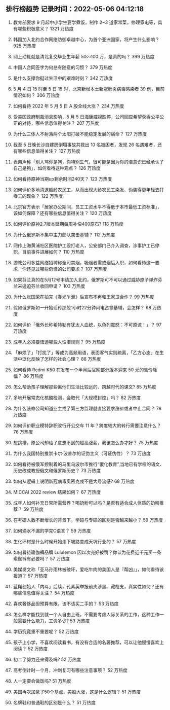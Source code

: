 
## 排行榜趋势 记录时间：2022-05-06 04:12:18
  
  1. 教育部要求 9 月起中小学生要学煮饭，制作 2~3 道家常菜，修理家电等，具有哪些积极意义？ 1321 万热度
    
  2. 韩国加入北约合作网络防御卓越中心，为首个亚洲国家，将产生什么影响？ 925 万热度
    
  3. 网上动辄就是清北复交毕业生年薪 50∽100 万，是真的吗？ 399 万热度
    
  4. 中国人合同签字为何总有随意的习惯？ 379 万热度
    
  5. 是什么支撑你挺过生活中的艰难时刻？ 342 万热度
    
  6. 5 月 4 日 15 时至 5 日 15 时，北京新增本土新冠肺炎病毒感染者 39 例，目前情况如何？ 306 万热度
    
  7. 如何看待 2022 年 5 月 5 日 A 股全线大涨？ 234 万热度
    
  8. 受美国政府制裁消息影响，5 月 5 日海康威视跌停，公司回应希望获得公平公正的对待，哪些信息值得关注？ 207 万热度
    
  9. 为什么三体人不射落两个太阳打破不能稳定发展的宿命？ 127 万热度
    
  10. 截至 5 日晚长沙自建房倒塌事故共救出 10 名被困者，发现 26 名遇难者，还有哪些信息值得关注？ 127 万热度
    
  11. 表弟声称「别人骂你是狗，你特别生气，很可能是因为你的潜意识已经承认了自己是狗」，如何看待这种观点？ 126 万热度
    
  12. 如何看待原神当期up剩余时间240天？ 123 万热度
    
  13. 如何评价多地清退超龄农民工，从而出现大龄农民工染发、伪装得更年轻去打零工的现象？ 122 万热度
    
  14. 北京官方表示「居家办公期间，员工工资水平不得低于本市最低工资标准」，该如何保障？还有哪些信息值得关注？ 120 万热度
    
  15. 如何评价原神2.7版本延期每周补偿400原石? 118 万热度
    
  16. 为什么俄罗斯不集中主力部队突击基辅？ 112 万热度
    
  17. 网传上海黄浦社区医院护工殴打老人，公安部门已介入调查，涉事护工已停职，目前事件进展如何？ 110 万热度
    
  18. 游戏公司多益网络招聘称全司禁烟，吸烟者需戒烟后入职，如何看待这一要求，你还见过哪些奇怪的公司要求？ 107 万热度
    
  19. 如果芬兰真的在5月12号申请加入北约，俄罗斯可不可以通过威胁原子弹炸芬兰来逼迫芬兰收回申请？ 103 万热度
    
  20. 为什么张国荣在拍完《春光乍泄》后宣布不再和王家卫合作？ 99 万热度
    
  21. 假如俄罗斯如一开始谣传那般1小时22分钟闪电占领基辅，会怎样？ 98 万热度
    
  22. 如何评价「俄外长称希特勒有犹太人血统，以色列震怒：不可原谅！」？ 97 万热度
    
  23. 成年人必须要悟透哪些人性潜规则？ 95 万热度
    
  24. 「麻烦了」「打扰了」等成为高频用语，表面客气实则疏离，「乙方心态」在生活中泛化反映了怎样的社会心理？ 88 万热度
    
  25. 如何看待 Redmi K50 在发布一个半月后官网部分版本迎来 50 元的售价降幅？ 86 万热度
    
  26. 怎么帮助孩子理解那些离他们生活比较远的、跨越时代的课文? 85 万热度
    
  27. 多地开展常态化核酸检测，会取代「大规模封控」吗？ 82 万热度
    
  28. 为什么装修公司知道业主找了第三方监理就直接要求涨价或者中止合同？ 78 万热度
    
  29. 如何评价职业模特辞职改行开公交车 11 年？跨度较大的转行需要注意什么？ 76 万热度
    
  30. 想跳槽，原公司却给了意想不到的超高涨薪，我该怎么办才好？ 75 万热度
    
  31. 为什么我国特别推崇卡尔·波普尔的证伪主义（可证伪性）？ 73 万热度
    
  32. 如何看待被俄军控制着的马里乌波尔市推行“俄化教育”,当地已有学校的语文、历史改成教授俄文和俄罗斯历史？ 73 万热度
    
  33. 如何从逻辑上说明新冠病毒奥密克戎不是大号流感? 68 万热度
    
  34. MICCAI 2022 review 结果如何？ 67 万热度
    
  35. 成年人如何补充日常所需营养？喝奶粉可以吗？是否有适合成人体质的奶粉推荐？ 59 万热度
    
  36. 在考研人数不断增长的背景下，学硕与专硕的区别是否越来越小？ 59 万热度
    
  37. 如何滴水不漏的学完C语言？ 59 万热度
    
  38. 生化环材是什么时候开始走下坡路变成天坑行业的？ 57 万热度
    
  39. 如何看待瑜伽裤品牌 Lululemon 因以次充好被罚？你认为花费近千元买一条瑜伽裤有必要吗？ 57 万热度
    
  40. 美媒发文称「亚马孙雨林被破坏，爱吃牛肉的美国人是『帮凶』」，如何看待该报道？ 57 万热度
    
  41. 蓝翔创始人「内斗」后续，孔素英举报前夫涉黑、藏枪支，真实性如何？还有哪些信息值得关注？ 54 万热度
    
  42. 喜欢奢侈品但预算有限，该不该买二手的？ 53 万热度
    
  43. 怎么样才能找到就一个人自由上班，不需要考虑人际关系的工作，这种工作一般需要什么能力，工资多少? 53 万热度
    
  44. 学历究竟重不重要呢？ 52 万热度
    
  45. 孩子上小学，不喜欢阅读看书，有没有合适的名著推荐，可以让他慢慢喜欢上阅读？ 52 万热度
    
  46. 初二了努力还来得及吗? 52 万热度
    
  47. 高考倒计时一个月，冲刺复习有哪些注意事项？ 52 万热度
    
  48. 人一定要会做饭吗? 51 万热度
    
  49. 美国再次加息了50个基点，美股大涨，这是什么逻辑？ 51 万热度
    
  50. 名牌鞋和普通鞋的区别是什么？ 51 万热度
    